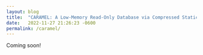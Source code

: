 ```yaml
---
layout: blog
title:  "CARAMEL: A Low-Memory Read-Only Database via Compressed Static Functions; or, the 7 Healthy Sins of Algorithm Design"
date:   2022-11-27 21:26:23 -0600
permalink: /caramel/
---
```


Coming soon! 
      

